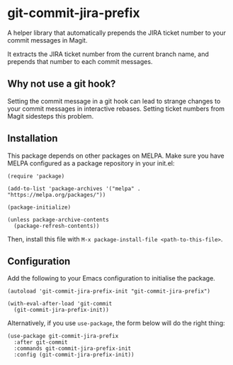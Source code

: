 # git-commit-jira-prefix

A helper library that automatically prepends the JIRA ticket number to your
commit messages in Magit.

It extracts the JIRA ticket number from the current branch name, and prepends
that number to each commit messages.

## Why not use a git hook?

Setting the commit message in a git hook can lead to strange changes to your
commit messages in interactive rebases. Setting ticket numbers from Magit
sidesteps this problem.


## Installation

This package depends on other packages on MELPA. Make sure you have MELPA
configured as a package repository in your init.el:

``` emacs-lisp
(require 'package)

(add-to-list 'package-archives '("melpa" . "https://melpa.org/packages/"))

(package-initialize)

(unless package-archive-contents
  (package-refresh-contents))
```

Then, install this file with `M-x package-install-file <path-to-this-file>`.


## Configuration

Add the following to your Emacs configuration to initialise the package.

``` emacs-lisp
(autoload 'git-commit-jira-prefix-init "git-commit-jira-prefix")

(with-eval-after-load 'git-commit
  (git-commit-jira-prefix-init))
```

Alternatively, if you use `use-package`, the form below will do the right thing:

``` emacs-lisp
(use-package git-commit-jira-prefix
  :after git-commit
  :commands git-commit-jira-prefix-init
  :config (git-commit-jira-prefix-init))
```
